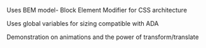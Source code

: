 Uses BEM model- Block Element Modifier for CSS architecture

Uses global variables for sizing compatible with ADA

Demonstration on animations and the power of transform/translate